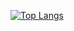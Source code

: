 [![Top Langs](https://github-readme-stats.vercel.app/api/top-langs/?username=flatislove&layout=compact)](https://github.com/anuraghazra/github-readme-stats)
